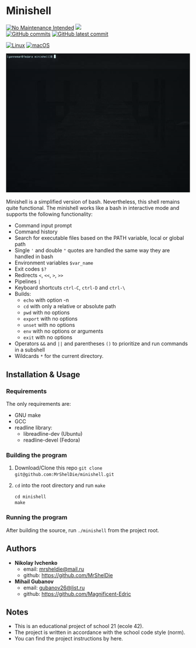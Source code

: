 # Minishell
[![No Maintenance Intended](http://unmaintained.tech/badge.svg)](http://unmaintained.tech/) ![](https://img.shields.io/badge/Education%20Project-%F0%9F%93%96-orange)  
 [![GitHub commits](https://badgen.net/github/commits/MrShelDie/minishell)](https://GitHub.com/MrShelDie/minishell/commit/)  [![GitHub latest commit](https://badgen.net/github/last-commit/MrShelDie/minishell)](https://GitHub.com/MrShelDie/minishell/commit/)
 
 [![Linux](https://svgshare.com/i/Zhy.svg)](https://svgshare.com/i/Zhy.svg) [![macOS](https://svgshare.com/i/ZjP.svg)](https://svgshare.com/i/ZjP.svg)

![](https://github.com/MrShelDie/minishell/blob/master/demo.gif?raw=true)

Minishell is a simplified version of bash. Nevertheless, this shell remains quite functional.
The minishell works like a bash in interactive mode and supports the following functionality:
- Command input prompt
- Command history
- Search for executable files based on the PATH variable, local or global path
- Single `'` and double `"` quotes are handled the same way they are handled in bash
- Environment variables `$var_name`
- Exit codes `$?`
- Redirects `<`, `<<`, `>`, `>>`
- Pipelines `|`
- Keyboard shortcuts `ctrl-C`, `ctrl-D` and `ctrl-\`
- Builds:
	- `echo` with option -n
	- `cd` with only a relative or absolute path
	- `pwd` with no options
	- `export` with no options
	- `unset` with no options
	- `env` with no options or arguments
	- `exit` with no options
- Operators `&&` and `||` and parentheses `()` to prioritize and run commands in a subshell
- Wildcards `*` for the current directory.

## Installation & Usage

### Requirements
The only requirements are:
- GNU make
- GCC
- readline library:
	- libreadline-dev (Ubuntu)
	- readline-devel (Fedora)

### Building the program

1. Download/Clone this repo
        ```git clone git@github.com:MrShelDie/minishell.git```
        
2. `cd` into the root directory and run `make`
	```
	cd minishell
   make
	```
### Running the program

After building the source, run `./minishell` from the project root.

## Authors

* **Nikolay Ivchenko** 
	* email:  [mrsheldie@mail.ru](mailto:mrsheldie@mail.ru)
	* github: https://github.com/MrShelDie
* **Mihail Gubanov**
	* email: [gubanov26@list.ru](mailto:gubanov26@list.ru)
	* github: https://github.com/Magnificent-Edric 

## Notes

- This is an educational project of school 21 (ecole 42).
- The project is written in accordance with the school code style (<a ref="https://github.com/MrShelDie/minishell/blob/master/en.norm.pdf">norm</a>).
- You can find the project instructions by <a ref="https://github.com/MrShelDie/minishell/blob/master/en.subject.pdf">here</a>.
